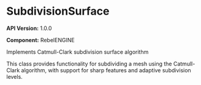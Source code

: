 # SubdivisionSurface

**API Version:** 1.0.0

**Component:** RebelENGINE

Implements Catmull-Clark subdivision surface algorithm

This class provides functionality for subdividing a mesh using the Catmull-Clark
algorithm, with support for sharp features and adaptive subdivision levels.

